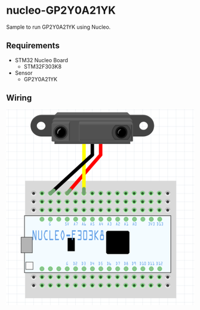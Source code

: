 # nucleo-GP2Y0A21YK
Sample to run GP2Y0A21YK using Nucleo.

## Requirements
* STM32 Nucleo Board
  * STM32F303K8
* Sensor
  * GP2Y0A21YK

## Wiring
![](./images/circuit.png)
